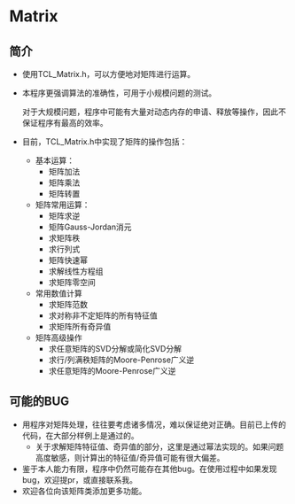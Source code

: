 # Matrix

## 简介

- 使用TCL_Matrix.h，可以方便地对矩阵进行运算。

- 本程序更强调算法的准确性，可用于小规模问题的测试。

  对于大规模问题，程序中可能有大量对动态内存的申请、释放等操作，因此不保证程序有最高的效率。

- 目前，TCL_Matrix.h中实现了矩阵的操作包括：

  - 基本运算：
    - 矩阵加法
    - 矩阵乘法
    - 矩阵转置
  - 矩阵常用运算：
    - 矩阵求逆
    - 矩阵Gauss-Jordan消元
    - 求矩阵秩
    - 求行列式
    - 矩阵快速幂
    - 求解线性方程组
    - 求矩阵零空间
  - 常用数值计算
    - 求矩阵范数
    - 求对称非不定矩阵的所有特征值
    - 求矩阵所有奇异值
  - 矩阵高级操作
    - 求任意矩阵的SVD分解或简化SVD分解
    - 求行/列满秩矩阵的Moore-Penrose广义逆
    - 求任意矩阵的Moore-Penrose广义逆

## 可能的BUG

- 用程序对矩阵处理，往往要考虑诸多情况，难以保证绝对正确。目前已上传的代码，在大部分样例上是通过的。
  - 关于求解矩阵特征值、奇异值的部分，这里是通过幂法实现的。如果问题高度敏感，则计算出的特征值/奇异值可能有很大偏差。
- 鉴于本人能力有限，程序中仍然可能存在其他bug。在使用过程中如果发现bug，欢迎提pr，或直接联系我。
- 欢迎各位向该矩阵类添加更多功能。
